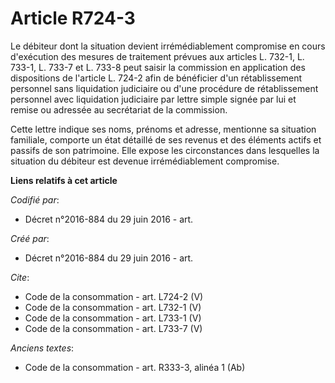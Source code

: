# Article R724-3

Le débiteur dont la situation devient irrémédiablement compromise en cours d'exécution des mesures de traitement prévues aux
articles L. 732-1, L. 733-1, L. 733-7 et L. 733-8 peut saisir la commission en application des dispositions de l'article L.
724-2 afin de bénéficier d'un rétablissement personnel sans liquidation judiciaire ou d'une procédure de rétablissement
personnel avec liquidation judiciaire par lettre simple signée par lui et remise ou adressée au secrétariat de la
commission. 

Cette lettre indique ses noms, prénoms et adresse, mentionne sa situation familiale, comporte un état détaillé de ses revenus
et des éléments actifs et passifs de son patrimoine. Elle expose les circonstances dans lesquelles la situation du débiteur
est devenue irrémédiablement compromise.

**Liens relatifs à cet article**

_Codifié par_:

  - Décret n°2016-884 du 29 juin 2016 - art.

_Créé par_:

  - Décret n°2016-884 du 29 juin 2016 - art.

_Cite_:

  - Code de la consommation - art. L724-2 (V)
  - Code de la consommation - art. L732-1 (V)
  - Code de la consommation - art. L733-1 (V)
  - Code de la consommation - art. L733-7 (V)

_Anciens textes_:

  - Code de la consommation - art. R333-3, alinéa 1 (Ab)
